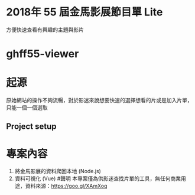 # 2018年 55 屆金馬影展節目單 Lite
方便快速查看有興趣的主題與影片
# ghff55-viewer
 # 起源
原始網站的操作不夠流暢，對於影迷來說想要快速的選擇想看的片或是加入片單，只能一個一個選取
## Project setup
# 專案內容
1. 將金馬影展的資料爬回本地 (Node.js)
2. 資料可視化 (Vue)
#聲明
本專案僅為供影迷查找片單的工具，無任何商業用途，資料來源：https://goo.gl/XAmXoq
